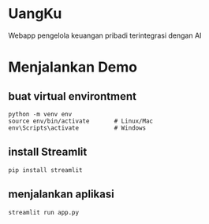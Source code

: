 # UangKu
Webapp pengelola keuangan pribadi terintegrasi dengan AI

# Menjalankan Demo

## buat virtual environtment

```
python -m venv env
source env/bin/activate       # Linux/Mac
env\Scripts\activate          # Windows
```

## install Streamlit 
```
pip install streamlit
```

## menjalankan aplikasi
```
streamlit run app.py
```
